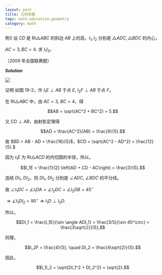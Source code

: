 ```yaml
---
layout: post 
title: 几何杂题
tags: math,education,geometry
category: math
---
```


例3 设 $CD$ 是 $\text{Rt} \triangle ABC$ 的斜边 $AB$ 上的高，$I_1, I_2$ 分别是 $\triangle ADC, \triangle BDC$ 的内心，

$AC = 3, BC = 4$. 求 $I_1I_2$。

（2009 年全国联赛题）

***Solution***

![](https://crsando.github.io/images/2025-08-05/B-001.png)


证明 如图 19-2，作 $I_1E \perp AB$ 于点 $E$, $I_2F \perp AB$ 于点 $F$。

在 $\text{Rt} \triangle ABC$ 中，由 $AC = 3$, $BC = 4$，得

$$AB = \sqrt{AC^2 + BC^2} = 5.$$

又 $CD \perp AB$，由射影定理得

$$AD = \frac{AC^2}{AB} = \frac{9}{5}.$$

故 $BD = AB - AD = \frac{16}{5}$，$CD = \sqrt{AC^2 - AD^2} = \frac{12}{5}.$

因为 $I_1E$ 为 $\text{Rt} \triangle ACD$ 的内切圆的半径，所以，

$$I_1E = \frac{1}{2} \left(AD + CD - AC\right) = \frac{3}{5}.$$

连结 $DI_1$, $DI_2$，则 $DI_1$, $DI_2$ 分别是 $\angle ADC$, $\angle BDC$ 的平分线。

故 $\angle I_1DC = \angle I_1DA = \angle I_2DC = \angle I_2DB = 45^\circ$

$\Rightarrow \angle I_1DI_2 = 90^\circ \Rightarrow I_1D \perp I_2D.$

所以，

$$DI_1 = \frac{I_1E}{\sin \angle ADI_1} = \frac{3/5}{\sin 45^\circ} = \frac{3\sqrt{2}}{5},$$

同理，

$$I_2F = \frac{4}{5}, \quad DI_2 = \frac{4\sqrt{2}}{5}.$$

因此，

$$I_1I_2 = \sqrt{DI_1^2 + DI_2^2} = \sqrt{2}.$$


